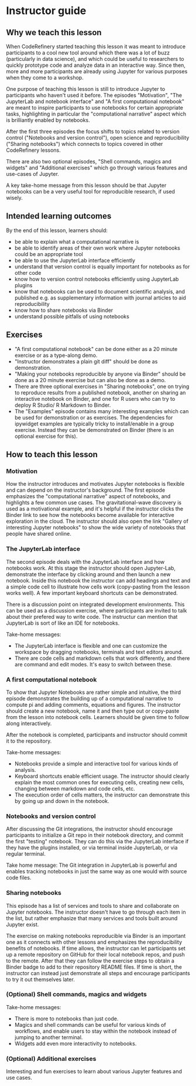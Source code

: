 # Instructor guide

## Why we teach this lesson

When CodeRefinery started teaching this lesson it was meant to introduce participants
to a cool new tool around which there was a lot of buzz (particularly in data science),
and which could be useful to researchers to quickly prototype code and analyze data in an interactive way.
Since then, more and more participants are already using Jupyter for various purposes
when they come to a workshop.

One purpose of teaching this lesson is still to introduce Jupyter to participants who haven't
used it before. The episodes "Motivation", "The JupyterLab and notebook interface" and
"A first computational notebook" are meant to inspire participants to use notebooks for
certain appropriate tasks, highlighting in particular the "computational narrative" aspect
which is brilliantly enabled by notebooks.

After the first three episodes the focus shifts to topics related to version control ("Notebooks and version control"), open science and reproducibility ("Sharing notebooks") which connects to topics covered in other CodeRefinery lessons.

There are also two optional episodes, "Shell commands, magics and widgets" and "Additional exercises" 
which go through various features and use-cases of Jupyter.

A key take-home message from this lesson should be that Jupyter notebooks
can be a very useful tool for reproducible research, if used wisely.


## Intended learning outcomes

By the end of this lesson, learners should:
- be able to explain what a computational narrative is
- be able to identify areas of their own work where Jupyter notebooks could be an appropriate tool
- be able to use the JupyterLab interface efficiently
- understand that version control is equally important for notebooks as for other code
- know how to version control notebooks efficiently using JupyterLab plugins 
- know that notebooks can be used to document scientific analysis, and published
  e.g. as supplementary information with journal articles to aid reproducibility
- know how to share notebooks via Binder
- understand possible pitfalls of using notebooks


## Exercises

- "A first computational notebook" can be done either as a 20 minute exercise
  or as a type-along demo.
- "Instructor demonstrates a plain git diff" should be done as demonstration.
- "Making your notebooks reproducible by anyone via Binder" should be done as a
  20 minute exercise but can also be done as a demo.
- There are three optional exercises in "Sharing notebooks", one on trying to reproduce 
  results from a published notebook, another on sharing an interactive notebook on Binder, 
  and one for R users who can try to deploy R   Studio/ R Markdown to Binder.
- The "Examples" episode contains many interesting examples which can be used
  for demonstration or as exercises. The dependencies for ipywidget examples are
  typically tricky to install/enable in a group exercise. Instead they can be
  demonstrated on Binder (there is an optional exercise for this).


## How to teach this lesson

### Motivation

How the instructor introduces and motivates Jupyter notebooks is flexible and
can depend on the instructor's background. The first episode emphasizes the
"computational narrative" aspect of notebooks, and highlights a few
common use cases. The gravitational-wave discovery is used as a motivational
example, and it's helpful if the instructor clicks the Binder link to see how
the notebooks become available for interactive exploration in the cloud.
The instructor should also open the link "Gallery of interesting Jupyter notebooks"
to show the wide variety of notebooks that people have shared online.


### The JupyterLab interface

The second episode deals with the JupyterLab interface and how notebooks work. At
this stage the instructor should open Jupyter-Lab, demonstrate the
interface by clicking around and then launch a new notebook. Inside this notebook
the instructor can add headings and text and a simple code cell to illustrate
how cells work (copy-pasting from the lesson works well). A few important keyboard
shortcuts can be demonstrated.

There is a discussion point on integrated development environments. This can
be used as a discussion exercise, where participants are invited to talk about
their prefered way to write code. The instructur can mention that JupyterLab is
sort of like an IDE for notebooks.

Take-home messages:
- The JupyterLab interface is flexible and one can customize the workspace by dragging
  notebooks, terminals and text editors around.
- There are code cells and markdown cells that work differently, and there are
  command and edit modes. It's easy to switch between these.



### A first computational notebook

To show that Jupyter Notebooks are rather simple and intuitive, the third episode
demonstrates the building up of a computational narrative
to compute pi and adding comments, equations and figures.
The instructor should create a new notebook, name it and then type out or copy-paste from the lesson
into notebook cells. Learners should be given time to follow along interactively.

After the notebook is completed, participants and instructor should commit it to the
repository.

Take-home messages:
- Notebooks provide a simple and interactive tool for various kinds of analysis.
- Keyboard shortcuts enable efficient usage. The instructor should clearly
  explain the most common ones for executing cells, creating new cells, changing
  between markdown and code cells, etc.
- The execution order of cells matters, the instructor can demonstrate this by
  going up and down in the notebook.


### Notebooks and version control 

After discussing the Git integrations, the instructor should encourage participants to
initialize a Git repo in their notebook directory, and commit the first "testing" notebook.
They can do this via the JupyterLab interface if they have the plugins installed, or via
terminal inside JupyterLab, or via regular terminal.

Take home message: The Git integration in JupyterLab is powerful and enables tracking 
notebooks in just the same way as one would with source code files.

### Sharing notebooks

This episode has a list of services and tools to share and collaborate on Jupyter
notebooks. The instructor doesn't have to go through each item in the list, but
rather emphasize that many services and tools built around Jupyter exist.

The exercise on making notebooks reproducible via Binder is an important one as
it connects with other lessons and emphasizes the reproducibility benefits of notebooks.
If time allows, the instructor can let participants set up a remote repository on GitHub
for their local notebook repos, and push to the remote. After that they can follow the
exercise steps to obtain a Binder badge to add to their repository README files.
If time is short, the instructor can instead just demonstrate all steps and encourage
participants to try it out themselves later.



### (Optional) Shell commands, magics and widgets

Take-home messages:
- There is more to notebooks than just code.
- Magics and shell commands can be useful for various kinds of workflows, and enable
  users to stay within the notebook instead of jumping to another terminal.
- Widgets add even more interactivity to notebooks.


### (Optional) Additional exercises

Interesting and fun exercises to learn about various Jupyter features and use cases.
